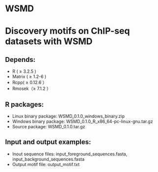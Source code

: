 # WSMD
Discovery motifs on ChIP-seq datasets with WSMD
=================================================

Depends:
-------
  * R ( ≥ 3.2.5 )
  * Matrix ( ≥ 1.2-6 )
  * Rcpp( ≥ 0.12.6 ）
  * Rmosek（≥ 7.1.2 ）

R packages:
-------------------------
  * Linux binary package: WSMD_0.1.0_windows_binary.zip
  * Windows binary package: WSMD_0.1.0_R_x86_64-pc-linux-gnu.tar.gz
  * Source package: WSMD_0.1.0.tar.gz
 
Input and output examples:
-------------------------
  * Inout sequence files: input_foreground_sequences.fasta, input_background_sequences.fasta
  * Output motif file: output_motif.txt
